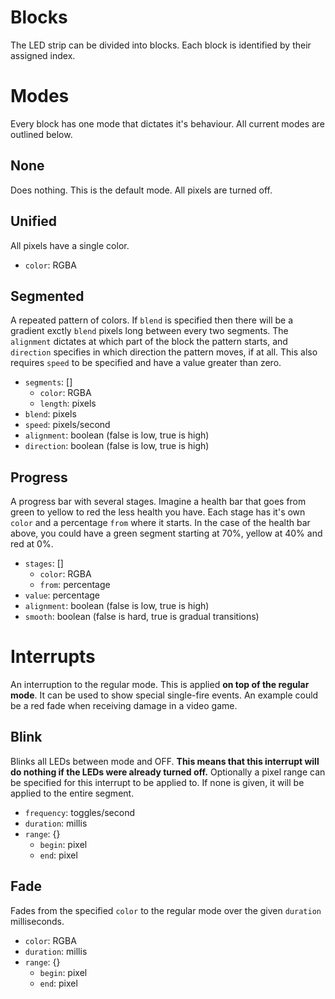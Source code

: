
# Blocks
The LED strip can be divided into blocks. Each block is identified by their assigned index.

# Modes
Every block has one mode that dictates it's behaviour. All current modes are outlined below.

## None
Does nothing. This is the default mode. All pixels are turned off.

## Unified
All pixels have a single color.
- `color`: RGBA

## Segmented
A repeated pattern of colors. If `blend` is specified then there will be a gradient exctly `blend` pixels long between every two segments. The `alignment` dictates at which part of the block the pattern starts, and `direction` specifies in which direction the pattern moves, if at all. This also requires `speed` to be specified and have a value greater than zero.
- `segments`: []
  + `color`: RGBA
  + `length`: pixels
- `blend`: pixels
- `speed`: pixels/second
- `alignment`: boolean (false is low, true is high)
- `direction`: boolean (false is low, true is high)

## Progress
A progress bar with several stages. Imagine a health bar that goes from green to yellow to red the less health you have. Each stage has it's own `color` and a percentage `from` where it starts.
In the case of the health bar above, you could have a green segment starting at 70%, yellow at 40% and red at 0%.
- `stages`: []
  + `color`: RGBA
  + `from`: percentage
- `value`: percentage
- `alignment`: boolean (false is low, true is high)
- `smooth`: boolean (false is hard, true is gradual transitions)

# Interrupts
An interruption to the regular mode. This is applied **on top of the regular mode**. It can be used to show special single-fire events. An example could be a red fade when receiving damage in a video game.

## Blink
Blinks all LEDs between mode and OFF. **This means that this interrupt will do nothing if the LEDs were already turned off.** Optionally a pixel range can be specified for this interrupt to be applied to. If none is given, it will be applied to the entire segment.
- `frequency`: toggles/second
- `duration`: millis
- `range`: {}
  + `begin`: pixel
  + `end`: pixel

## Fade
Fades from the specified `color` to the regular mode over the given `duration` milliseconds.
- `color`: RGBA
- `duration`: millis
- `range`: {}
  + `begin`: pixel
  + `end`: pixel
